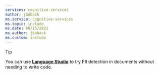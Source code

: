 ```yaml
---
services: cognitive-services
author: jboback
ms.service: cognitive-services
ms.topic: include
ms.date: 08/15/2022
ms.author: jboback
ms.custom: include
---
```


> [!TIP]
> You can use [**Language Studio**](../../language-studio.md) to try PII detection in documents without needing to write code.
